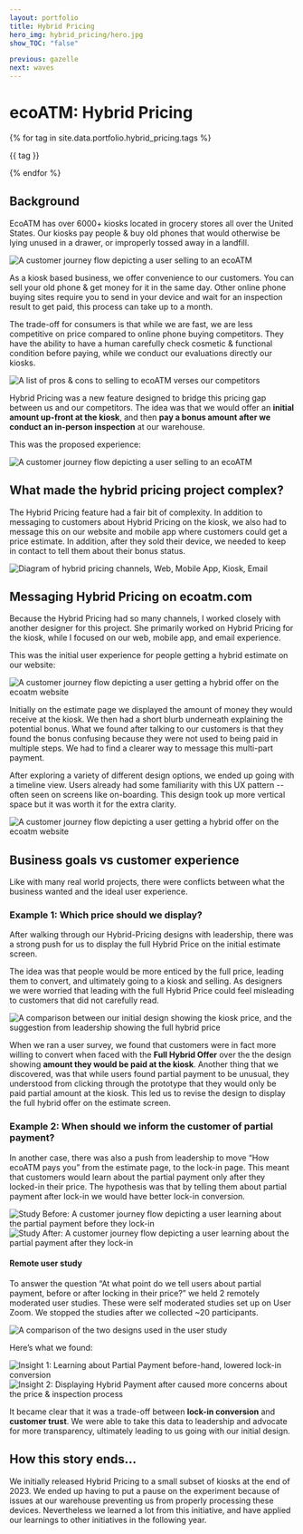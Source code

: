 ```yaml
---
layout: portfolio
title: Hybrid Pricing
hero_img: hybrid_pricing/hero.jpg
show_TOC: "false"

previous: gazelle
next: waves
---
```


# ecoATM: Hybrid Pricing

<div class="flex flex-row flex-wrap gap-2 mt-4 text-sm font-serif ">
    {% for tag in site.data.portfolio.hybrid_pricing.tags %}
        <p class="text-electric_purple bg-robin_gray rounded-sm px-2">{{ tag }}</p>
    {% endfor %}
</div> 

## Background
EcoATM has over 6000+ kiosks located in grocery stores all over the United States. Our kiosks pay people & buy old phones that would otherwise be lying unused in a drawer, or improperly tossed away in a landfill. 

<img src="{{ site.baseurl }}/assets/images/hybrid_pricing/01.png" alt="A customer journey flow depicting a user selling to an ecoATM">

As a kiosk based business, we offer convenience to our customers. You can sell your old phone & get money for it in the same day. Other online phone buying sites require you to send in your device and wait for an inspection result to get paid, this process can take up to a month.

The trade-off for consumers is that while we are fast, we are less competitive on price compared to online phone buying competitors. They have the ability to have a human carefully check cosmetic & functional condition before paying, while we conduct our evaluations directly our kiosks. 

<img src="{{ site.baseurl }}/assets/images/hybrid_pricing/02.png" alt="A list of pros & cons to selling to ecoATM verses our competitors">

Hybrid Pricing was a new feature designed to bridge this pricing gap between us and our competitors. The idea was that we would offer an **initial amount up-front at the kiosk**, and then **pay a bonus amount after we conduct an in-person inspection** at our warehouse.

This was the proposed experience:

<img src="{{ site.baseurl }}/assets/images/hybrid_pricing/03.png" alt="A customer journey flow depicting a user selling to an ecoATM">


## What made the hybrid pricing project complex?

The Hybrid Pricing feature had a fair bit of complexity. In addition to messaging to customers about Hybrid Pricing on the kiosk, we also had to message this on our website and mobile app where customers could get a price estimate. In addition, after they sold their device, we needed to keep in contact to tell them about their bonus status.

<img src="{{ site.baseurl }}/assets/images/hybrid_pricing/04.png" alt="Diagram of hybrid pricing channels, Web, Mobile App, Kiosk, Email">

## Messaging Hybrid Pricing on ecoatm.com

Because the Hybrid Pricing had so many channels, I worked closely with another designer for this project. She primarily worked on Hybrid Pricing for the kiosk, while I focused on our web, mobile app, and email experience.

This was the initial user experience for people getting a hybrid estimate on our website:

<img src="{{ site.baseurl }}/assets/images/hybrid_pricing/05.png" alt="A customer journey flow depicting a user getting a hybrid offer on the ecoatm website">

Initially on the estimate page we displayed the amount of money they would receive at the kiosk. We then had a short blurb underneath explaining the potential bonus. What we found after talking to our customers is that they found the bonus confusing because they were not used to being paid in multiple steps. We had to find a clearer way to message this multi-part payment.

After exploring a variety of different design options, we ended up going with a timeline view. Users already had some familiarity with this UX pattern -- often seen on screens like on-boarding. This design took up more vertical space but it was worth it for the extra clarity.

<img src="{{ site.baseurl }}/assets/images/hybrid_pricing/06.png" alt="A customer journey flow depicting a user getting a hybrid offer on the ecoatm website">

## Business goals vs customer experience

Like with many real world projects, there were conflicts between what the business wanted and the ideal user experience. 

### Example 1: Which price should we display?
After walking through our Hybrid-Pricing designs with leadership, there was a strong push for us to display the full Hybrid Price on the initial estimate screen. 

The idea was that people would be more enticed by the full price, leading them to convert, and ultimately going to a kiosk and selling. As designers we were worried that leading with the full Hybrid Price could feel misleading to customers that did not carefully read.

<img src="{{ site.baseurl }}/assets/images/hybrid_pricing/07.png" alt="A comparison between our initial design showing the kiosk price, and the suggestion from leadership showing the full hybrid price">

When we ran a user survey, we found that customers were in fact more willing to convert when faced with the **Full Hybrid Offer** over the the design showing **amount they would be paid at the kiosk**. Another thing that we discovered, was that while users found partial payment to be unusual, they understood from clicking through the prototype that they would only be paid partial amount at the kiosk. This led us to revise the design to display the full hybrid offer on the estimate screen. 

### Example 2: When should we inform the customer of partial payment?

In another case, there was also a push from leadership to move “How ecoATM pays you” from the estimate page, to the lock-in page. This meant that customers would learn about the partial payment only after they locked-in their price. The hypothesis was that by telling them about partial payment after lock-in we would have better lock-in conversion. 

<img src="{{ site.baseurl }}/assets/images/hybrid_pricing/08.png" alt="Study Before: A customer journey flow depicting a user learning about the partial payment before they lock-in">

<img src="{{ site.baseurl }}/assets/images/hybrid_pricing/09.png" alt="Study After: A customer journey flow depicting a user learning about the partial payment after they lock-in">

#### Remote user study

To answer the question “At what point do we tell users about partial payment, before or after locking in their price?” we held 2 remotely moderated user studies.  These were self moderated studies set up on  User Zoom.  We stopped the studies after we collected ~20 participants.

<img src="{{ site.baseurl }}/assets/images/hybrid_pricing/10.png" alt="A comparison of the two designs used in the user study">

Here’s what we found:

<img src="{{ site.baseurl }}/assets/images/hybrid_pricing/11.png" alt="Insight 1: Learning about Partial Payment before-hand, lowered lock-in conversion">

<img src="{{ site.baseurl }}/assets/images/hybrid_pricing/12.png" alt="Insight 2: Displaying Hybrid Payment after caused more concerns about the price & inspection process">

It became clear that it was a trade-off between **lock-in conversion** and **customer trust**. We were able to take this data to leadership and advocate for more transparency, ultimately leading to us going with our initial design.

## How this story ends...

We initially released Hybrid Pricing to a small subset of kiosks at the end of 2023. We ended up having to put a pause on the experiment because of issues at our warehouse preventing us from properly processing these devices. Nevertheless we learned a lot from this initiative, and have applied our learnings to other initiatives in the following year.